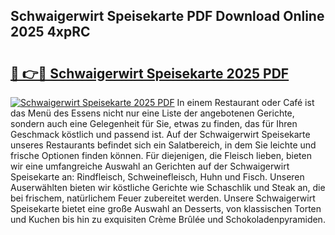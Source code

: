 ## Schwaigerwirt Speisekarte PDF Download Online 2025 4xpRC

# <h2><a href="http://gcb12n3.nevu.top/?p=Schwaigerwirt+Speisekarte">🔗 👉🔴 Schwaigerwirt Speisekarte 2025 PDF</a></h2>

[![Schwaigerwirt Speisekarte 2025 PDF](https://i.imgur.com/dBaPXMq.png)](http://gcb12n3.nevu.top/?p=Schwaigerwirt+Speisekarte)
In einem Restaurant oder Café ist das Menü des Essens nicht nur eine Liste der angebotenen Gerichte, sondern auch eine Gelegenheit für Sie, etwas zu finden, das für Ihren Geschmack köstlich und passend ist. Auf der Schwaigerwirt Speisekarte unseres Restaurants befindet sich ein Salatbereich, in dem Sie leichte und frische Optionen finden können. Für diejenigen, die Fleisch lieben, bieten wir eine umfangreiche Auswahl an Gerichten auf der Schwaigerwirt Speisekarte an: Rindfleisch, Schweinefleisch, Huhn und Fisch. Unseren Auserwählten bieten wir köstliche Gerichte wie Schaschlik und Steak an, die bei frischem, natürlichem Feuer zubereitet werden. Unsere Schwaigerwirt Speisekarte bietet eine große Auswahl an Desserts, von klassischen Torten und Kuchen bis hin zu exquisiten Crème Brûlée und Schokoladenpyramiden.
